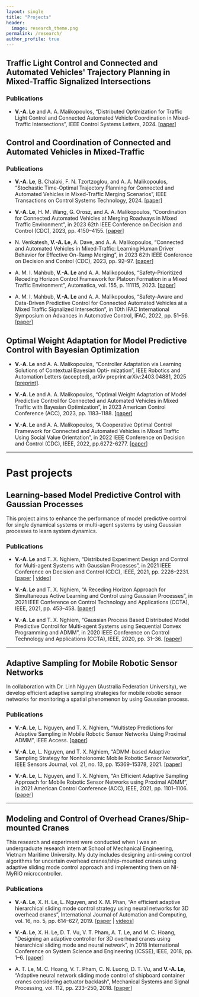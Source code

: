 ```yaml
---
layout: single
title: "Projects"
header:
  image: research_theme.png
permalink: /research/
author_profile: true
---
```


## Traffic Light Control and Connected and Automated Vehicles' Trajectory Planning in Mixed-Traffic Signalized Intersections

### Publications

* **V.-A. Le** and A. A. Malikopoulos, “Distributed Optimization for Traffic Light Control and Connected Automated Vehicle Coordination in Mixed-Traffic Intersections”, IEEE Control Systems Letters, 2024. [[paper](https://ieeexplore.ieee.org/document/10778260)]

## Control and Coordination of Connected and Automated Vehicles in Mixed-Traffic

### Publications

* **V.-A. Le**, B. Chalaki, F. N. Tzortzoglou, and A. A. Malikopoulos, “Stochastic Time-Optimal Trajectory Planning for Connected and Automated Vehicles in Mixed-Traffic Merging Scenarios”, IEEE Transactions on Control Systems Technology, 2024. [[paper](https://ieeexplore.ieee.org/abstract/document/10621701)]

* **V.-A. Le**, H. M. Wang, G. Orosz, and A. A. Malikopoulos, “Coordination for Connected Automated Vehicles at Merging Roadways in Mixed Traffic Environment”, in 2023 62th IEEE Conference on Decision and Control (CDC), 2023, pp. 4150–4155. [[paper](https://ieeexplore.ieee.org/abstract/document/10383318)]

* N. Venkatesh, **V.-A. Le**, A. Dave, and A. A. Malikopoulos, “Connected and Automated Vehicles in Mixed-Traffic: Learning Human Driver Behavior for Effective On-Ramp Merging”, in 2023 62th IEEE Conference on Decision and Control (CDC), 2023, pp. 92–97. [[paper](https://ieeexplore.ieee.org/abstract/document/10383913)]

* A. M. I. Mahbub, **V.-A. Le** and A. A. Malikopoulos, “Safety-Prioritized Receding Horizon Control Framework for Platoon Formation in a Mixed Traffic Environment”, Automatica, vol. 155, p. 111115, 2023. [[paper]](https://www.sciencedirect.com/science/article/abs/pii/S0005109823002753)

* A. M. I. Mahbub, **V.-A. Le** and A. A. Malikopoulos, “Safety-Aware and Data-Driven Predictive Control for Connected Automated Vehicles at a Mixed Traffic Signalized Intersection”, in 10th IFAC International Symposium on Advances in Automotive Control, IFAC, 2022, pp. 51–56. [[paper]](https://www.sciencedirect.com/science/article/pii/S2405896322022935)

## Optimal Weight Adaptation for Model Predictive Control with Bayesian Optimization

<!-- In this project, we develop intelligent motion planning and control methods for connected and automated vehicles in different traffic scenarios with the presence of human-driven vehicles. The foundation of these control methods lies at the intersection of optimal or predictive control, optimization, machine learning, and game theory. -->

* **V.-A. Le** and A. A. Malikopoulos, “Controller Adaptation via Learning Solutions of Contextual Bayesian Opti-
mization”, IEEE Robotics and Automation Letters (accepted), arXiv preprint arXiv:2403.04881, 2025 [[preprint]](https://arxiv.org/abs/2403.04881).

* **V.-A. Le** and A. A. Malikopoulos, “Optimal Weight Adaptation of Model Predictive Control for Connected and Automated Vehicles in Mixed Traffic with Bayesian Optimization”, in 2023 American Control Conference (ACC), 2023, pp. 1183–1188. [[paper](https://ieeexplore.ieee.org/abstract/document/10155950)]

* **V.-A. Le** and A. A. Malikopoulos, “A Cooperative Optimal Control Framework for Connected and Automated Vehicles in Mixed Traffic Using Social Value Orientation”, in 2022 IEEE Conference on Decision and Control (CDC), IEEE, 2022, pp.6272-6277. [[paper](https://ieeexplore.ieee.org/document/9993337)]

<hr />

# Past projects

## Learning-based Model Predictive Control with Gaussian Processes

This project aims to enhance the performance of model predictive control for single dynamical systems or multi-agent systems by using Gaussian processes to learn system dynamics.

### Publications

* **V.-A. Le** and T. X. Nghiem, “Distributed Experiment Design and Control for Multi-agent Systems with Gaussian Processes”, in 2021 IEEE Conference on Decision and Control (CDC), IEEE, 2021, pp. 2226–2231. [[paper](https://ieeexplore.ieee.org/abstract/document/9682906)  \| [video](https://youtu.be/U9bunkfFqnE)]

* **V.-A. Le** and T. X. Nghiem, “A Receding Horizon Approach for Simultaneous Active Learning and Control using Gaussian Processes”, in 2021 IEEE Conference on Control Technology and Applications (CCTA), IEEE, 2021, pp. 453–458. [[paper](https://ieeexplore.ieee.org/abstract/document/9659046)]

* **V.-A. Le** and T. X. Nghiem, “Gaussian Process Based Distributed Model Predictive Control for Multi-agent Systems using Sequential Convex Programming and ADMM”, in 2020 IEEE Conference on Control Technology and Applications (CCTA), IEEE, 2020, pp. 31–36. [[paper](https://ieeexplore.ieee.org/abstract/document/9206390)]

<hr />

## Adaptive Sampling for Mobile Robotic Sensor Networks

In collaboration with Dr. Linh Nguyen (Australia Federation University), we develop efficient adaptive sampling strategies for mobile robotic sensor networks for monitoring a spatial phenomenon by using Gaussian process.

### Publications

* **V.-A. Le**, L. Nguyen, and T. X. Nghiem, “Multistep Predictions for Adaptive Sampling in Mobile Robotic Sensor Networks Using Proximal ADMM”, IEEE Access. [[paper](https://ieeexplore.ieee.org/document/9797705)]

* **V.-A. Le**, L. Nguyen, and T. X. Nghiem, “ADMM-based Adaptive Sampling Strategy for Nonholonomic Mobile Robotic Sensor Networks”, IEEE Sensors Journal, vol. 21, no. 13, pp. 15369-15378, 2021. [[paper](https://ieeexplore.ieee.org/document/9400422)]

* **V.-A. Le**, L. Nguyen, and T. X. Nghiem, “An Efficient Adaptive Sampling Approach for Mobile Robotic Sensor Networks using Proximal ADMM”, in 2021 American Control Conference (ACC), IEEE, 2021, pp. 1101–1106. [[paper](https://ieeexplore.ieee.org/document/9482987)]

<hr />

## Modeling and Control of Overhead Cranes/Ship-mounted Cranes

This research and experiment were conducted when I was an undergraduate research intern at School of Mechanical Engineering, Vietnam Maritime University. My duty includes designing anti-swing control algorithms for uncertain overhead cranes/ship-mounted cranes using adaptive sliding mode control approach and implementing them on NI-MyRIO microcontroller.

### Publications

* **V.-A. Le**, X. H. Le, L. Nguyen, and X. M. Phan, “An efficient adaptive hierarchical sliding mode control strategy using neural networks for 3D overhead cranes”, International Journal of Automation and Computing, vol. 16, no. 5, pp. 614–627, 2019. [[paper](https://www.sciencedirect.com/science/article/abs/pii/S0888327018302322) \| [videos](https://www.youtube.com/playlist?list=PLctBt518bw6C32VeKsu93DWxS4S5cg6Tf)]

* **V.-A. Le**, X. H. Le, D. T. Vu, V. T. Pham, A. T. Le, and M. C. Hoang, “Designing an adaptive controller for 3D overhead cranes using hierarchical sliding mode and neural network”, in 2018 International Conference on System Science and Engineering (ICSSE), IEEE, 2018, pp. 1–6. [[paper](https://ieeexplore.ieee.org/abstract/document/8520162)]

* A. T. Le, M. C. Hoang, V. T. Pham, C. N. Luong, D. T. Vu, and **V.-A. Le**, “Adaptive neural network sliding mode control of shipboard container cranes considering actuator backlash”, Mechanical Systems and Signal Processing, vol. 112, pp. 233–250, 2018. [[paper](https://link.springer.com/article/10.1007/s11633-019-1174-y)]
